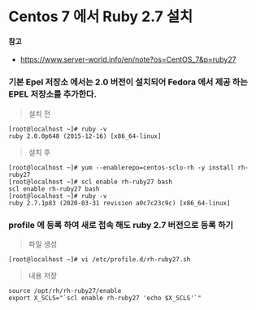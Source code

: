 # Centos 7 에서 Ruby 2.7 설치

#### 참고

- https://www.server-world.info/en/note?os=CentOS_7&p=ruby27

### 기본 Epel 저장소 에서는 2.0 버전이 설치되어 Fedora 에서 제공 하는 EPEL 저장소를 추가한다.

> 설치 전

```
[root@localhost ~]# ruby -v
ruby 2.0.0p648 (2015-12-16) [x86_64-linux]
```

> 설치 후

```
[root@localhost ~]# yum --enablerepo=centos-sclo-rh -y install rh-ruby27
[root@localhost ~]# scl enable rh-ruby27 bash
scl enable rh-ruby27 bash
[root@localhost ~]# ruby -v
ruby 2.7.1p83 (2020-03-31 revision a0c7c23c9c) [x86_64-linux]
```

### profile 에 등록 하여 새로 접속 해도 ruby 2.7 버전으로 등록 하기

> 파일 생성

```
[root@localhost ~]# vi /etc/profile.d/rh-ruby27.sh
```

> 내용 저장

```
source /opt/rh/rh-ruby27/enable
export X_SCLS="`scl enable rh-ruby27 'echo $X_SCLS'`"
```
